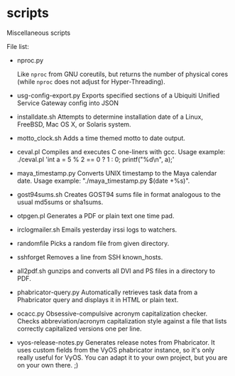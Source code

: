 scripts
=======

Miscellaneous scripts

File list:

* nproc.py

    Like `nproc` from GNU coreutils, but returns the number of physical cores (while `nproc` does not adjust for Hyper-Threading).

* usg-config-export.py
    Exports specified sections of a Ubiquiti Unified Service Gateway config into JSON

* installdate.sh
    Attempts to determine installation date
    of a Linux, FreeBSD, Mac OS X, or Solaris system.

* motto_clock.sh
    Adds a time themed motto to date output.

* ceval.pl
    Compiles and executes C one-liners with gcc. Usage example: ./ceval.pl 'int a = 5 % 2 == 0 ? 1 : 0; printf("%d\n", a);'

* maya_timestamp.py
    Converts UNIX timestamp to the Maya calendar date. Usage example: "./maya_timestamp.py $(date +%s)".

* gost94sums.sh
    Creates GOST94 sums file in format analogous to the usual md5sums or sha1sums.

* otpgen.pl
    Generates a PDF or plain text one time pad.

* irclogmailer.sh
    Emails yesterday irssi logs to watchers.

* randomfile
    Picks a random file from given directory.

* sshforget
    Removes a line from SSH known_hosts.

* all2pdf.sh
    gunzips and converts all DVI and PS files in a directory to PDF.

* phabricator-query.py
    Automatically retrieves task data from a Phabricator query
    and displays it in HTML or plain text.

* ocacc.py
    Obsessive-compulsive acronym capitalization checker.
    Checks abbreviation/acronym capitalization style against
    a file that lists correctly capitalized versions one per line.

* vyos-release-notes.py
    Generates release notes from Phabricator. It uses custom fields from the VyOS phabricator instance,
    so it's only really useful for VyOS. You can adapt it to your own project, but you are on your own there. ;)
